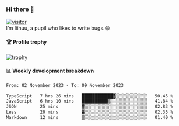 ### Hi there 👋
[![visitor](https://visitor-badge.glitch.me/badge?page_id=liihuu&right_color=blue)](https://github.com/liihuu)<br>
I’m liihuu, a pupil who likes to write bugs.😄


#### 🏆 Profile trophy
[![trophy](https://github-profile-trophy.vercel.app?username=liihuu&margin-w=16&margin-h=16&rank=-C,-B)](https://github.com/liihuu)


#### 📊 Weekly development breakdown
<!--START_SECTION:waka-->

```txt
From: 02 November 2023 - To: 09 November 2023

TypeScript   7 hrs 26 mins   ████████████▓░░░░░░░░░░░░   50.45 %
JavaScript   6 hrs 10 mins   ██████████▒░░░░░░░░░░░░░░   41.84 %
JSON         25 mins         ▓░░░░░░░░░░░░░░░░░░░░░░░░   02.83 %
Less         20 mins         ▓░░░░░░░░░░░░░░░░░░░░░░░░   02.35 %
Markdown     12 mins         ▒░░░░░░░░░░░░░░░░░░░░░░░░   01.40 %
```

<!--END_SECTION:waka-->

<!--
**liihuu/liihuu** is a ✨ _special_ ✨ repository because its `README.md` (this file) appears on your GitHub profile.

Here are some ideas to get you started:

- 🔭 I’m currently working on ...
- 🌱 I’m currently learning ...
- 👯 I’m looking to collaborate on ...
- 🤔 I’m looking for help with ...
- 💬 Ask me about ...
- 📫 How to reach me: ...
- 😄 Pronouns: ...
- ⚡ Fun fact: ...
-->

